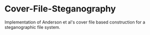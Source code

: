 # Cover-File-Steganography
Implementation of Anderson et al's cover file based construction for a steganographic file system.
